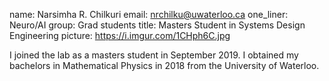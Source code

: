 ﻿name: Narsimha R. Chilkuri email: nrchilku@uwaterloo.ca one_liner: Neuro/AI group: Grad students title: Masters Student in Systems Design Engineering picture: https://i.imgur.com/1CHph6C.jpg

I joined the lab as a masters student in September 2019. I obtained my bachelors in Mathematical Physics in 2018 from the University of Waterloo. 
